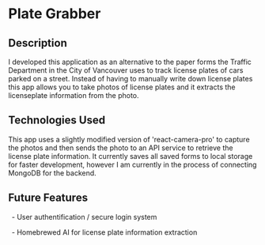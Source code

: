 # Plate Grabber

## Description
I developed this application as an alternative to the paper forms the Traffic Department in the City of Vancouver uses to track license plates of cars parked on a street. Instead of having to manually write down license plates this app allows you to take photos of license plates and it extracts the licenseplate information from the photo. 

## Technologies Used
This app uses a slightly modified version of 'react-camera-pro' to capture the photos and then sends the photo to an API service to retrieve the license plate information. It currently saves all saved forms to local storage for faster development, however I am currently in the process of connecting MongoDB for the backend. 

## Future Features
&ensp;- User authentification / secure login system

&ensp;- Homebrewed AI for license plate information extraction

